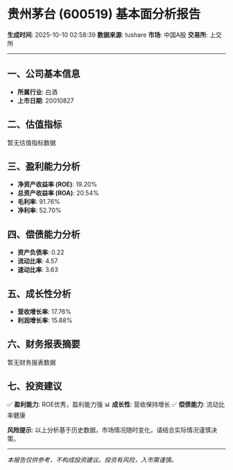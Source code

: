 # 贵州茅台 (600519) 基本面分析报告

**生成时间**: 2025-10-10 02:58:39
**数据来源**: tushare
**市场**: 中国A股
**交易所**: 上交所

---

## 一、公司基本信息

- **所属行业**: 白酒
- **上市日期**: 20010827

## 二、估值指标

暂无估值指标数据

## 三、盈利能力分析

- **净资产收益率 (ROE)**: 19.20%
- **总资产收益率 (ROA)**: 20.54%
- **毛利率**: 91.76%
- **净利率**: 52.70%

## 四、偿债能力分析

- **资产负债率**: 0.22
- **流动比率**: 4.57
- **速动比率**: 3.63

## 五、成长性分析

- **营收增长率**: 17.76%
- **利润增长率**: 15.88%

## 六、财务报表摘要

暂无财务报表数据

## 七、投资建议

✅ **盈利能力**: ROE优秀，盈利能力强
📊 **成长性**: 营收保持增长
✅ **偿债能力**: 流动比率健康

**风险提示**: 以上分析基于历史数据，市场情况随时变化，请结合实际情况谨慎决策。

---

*本报告仅供参考，不构成投资建议。投资有风险，入市需谨慎。*
